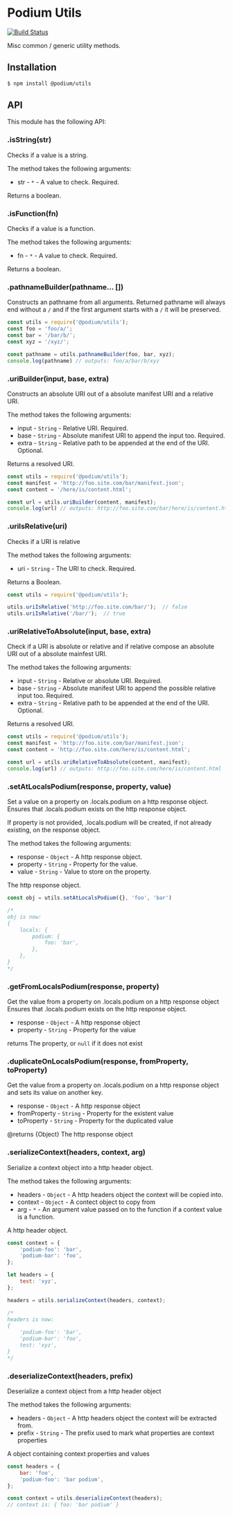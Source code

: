 # Podium Utils

[![Build Status](https://travis.schibsted.io/Podium/utils.svg?token=9zzG3RHGpsXkFZyESkVu)](https://travis.schibsted.io/Podium/utils)

Misc common / generic utility methods.

## Installation

```bash
$ npm install @podium/utils
```

## API

This module has the following API:

### .isString(str)

Checks if a value is a string.

The method takes the following arguments:

 * str - `*` - A value to check. Required.

Returns a boolean.

### .isFunction(fn)

Checks if a value is a function.

The method takes the following arguments:

 * fn - `*` - A value to check. Required.

Returns a boolean.

### .pathnameBuilder(pathname... [])

Constructs an pathname from all arguments. Returned pathname will always end without
a `/` and if the first argument starts with a `/` it will be preserved.

```js
const utils = require('@podium/utils');
const foo = 'foo/a/';
const bar = '/bar/b/';
const xyz = '/xyz/';

const pathname = utils.pathnameBuilder(foo, bar, xyz);
console.log(pathname) // outputs: foo/a/bar/b/xyz
```

### .uriBuilder(input, base, extra)

Constructs an absolute URI out of a absolute manifest URI and a relative URI.

The method takes the following arguments:

 * input - `String` - Relative URI. Required.
 * base - `String` - Absolute manifest URI to append the input too. Required.
 * extra - `String` - Relative path to be appended at the end of the URI. Optional.

Returns a resolved URI.

```js
const utils = require('@podium/utils');
const manifest = 'http://foo.site.com/bar/manifest.json';
const content = '/here/is/content.html';

const url = utils.uriBuilder(content, manifest);
console.log(url) // outputs: http://foo.site.com/bar/here/is/content.html
```

### .uriIsRelative(uri)

Checks if a URI is relative

The method takes the following arguments:

 * uri - `String` - The URI to check. Required.

Returns a Boolean.

```js
const utils = require('@podium/utils');

utils.uriIsRelative('http://foo.site.com/bar/');  // false
utils.uriIsRelative('/bar/');  // true
```

### .uriRelativeToAbsolute(input, base, extra)

Check if a URI is absolute or relative and if relative compose an
absolute URI out of a absolute mainfest URI.

The method takes the following arguments:

 * input - `String` - Relative or absolute URI. Required.
 * base - `String` - Absolute manifest URI to append the possible relative input too. Required.
 * extra - `String` - Relative path to be appended at the end of the URI. Optional.

Returns a resolved URI.

```js
const utils = require('@podium/utils');
const manifest = 'http://foo.site.com/bar/manifest.json';
const content = 'http://foo.site.com/here/is/content.html';

const url = utils.uriRelativeToAbsolute(content, manifest);
console.log(url) // outputs: http://foo.site.com/here/is/content.html
```

### .setAtLocalsPodium(response, property, value)

Set a value on a property on .locals.podium on a http response object.
Ensures that .locals.podium exists on the http response object.

If property is not provided, .locals.podium will be created, if not already
existing, on the response object.

The method takes the following arguments:

 * response - `Object` - A http response object.
 * property - `String` - Property for the value.
 * value - `String` - Value to store on the property.

The http response object.

```js
const obj = utils.setAtLocalsPodium({}, 'foo', 'bar')

/*
obj is now:
{
    locals: {
        podium: {
            foo: 'bar',
        },
    },
}
*/
```

### .getFromLocalsPodium(response, property)

Get the value from a property on .locals.podium on a http response object
Ensures that .locals.podium exists on the http response object.

* response - `Object` - A http response object
* property - `String` - Property for the value

returns The property, or `null` if it does not exist

### .duplicateOnLocalsPodium(response, fromProperty, toProperty)

Get the value from a property on .locals.podium on a http response object
and sets its value on another key.

* response - `Object` - A http response object
* fromProperty - `String` - Property for the existent value
* toProperty - `String` - Property for the duplicated value

@returns {Object} The http response object

### .serializeContext(headers, context, arg)

Serialize a context object into a http header object.

The method takes the following arguments:

 * headers - `Object` - A http headers object the context will be copied into.
 * context - `Object` - A contect object to copy from
 * arg - `*` - An argument value passed on to the function if a context value is a function.

A http header object.

```js
const context = {
    'podium-foo': 'bar',
    'podium-bar': 'foo',
};

let headers = {
    test: 'xyz',
};

headers = utils.serializeContext(headers, context);

/*
headers is now:
{
    'podium-foo': 'bar',
    'podium-bar': 'foo',
    test: 'xyz',
}
*/
```


### .deserializeContext(headers, prefix)

Deserialize a context object from a http header object

The method takes the following arguments:

 * headers - `Object` - A http headers object the context will be extracted from.
 * prefix - `String` - The prefix used to mark what properties are context properties

A object containing context properties and values

```js
const headers = {
    bar: 'foo',
    'podium-foo': 'bar podium',
};

const context = utils.deserializeContext(headers);
// context is: { foo: 'bar podium' }
```
